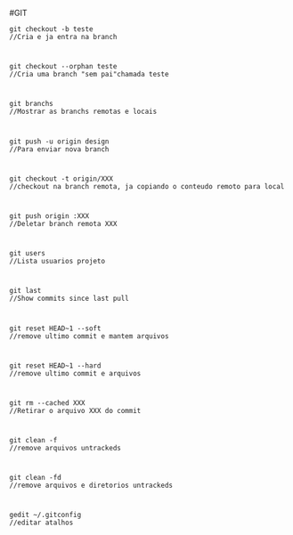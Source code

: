 #GIT

	git checkout -b teste
	//Cria e ja entra na branch
#
	git checkout --orphan teste
	//Cria uma branch "sem pai"chamada teste
#
	git branchs
	//Mostrar as branchs remotas e locais	
#
	git push -u origin design
	//Para enviar nova branch	
#
	git checkout -t origin/XXX
	//checkout na branch remota, ja copiando o conteudo remoto para local	
#
	git push origin :XXX
	//Deletar branch remota XXX	
#
	git users
	//Lista usuarios projeto	
#
	git last
	//Show commits since last pull	
#
	git reset HEAD~1 --soft
	//remove ultimo commit e mantem arquivos	
#
	git reset HEAD~1 --hard
	//remove ultimo commit e arquivos	
#
	git rm --cached XXX
	//Retirar o arquivo XXX do commit	
#
	git clean -f
	//remove arquivos untrackeds	
#
	git clean -fd
	//remove arquivos e diretorios untrackeds	
#
	gedit ~/.gitconfig
	//editar atalhos